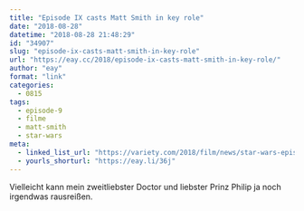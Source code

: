 ```yaml
---
title: "Episode IX casts Matt Smith in key role"
date: "2018-08-28"
datetime: "2018-08-28 21:48:29"
id: "34907"
slug: "episode-ix-casts-matt-smith-in-key-role"
url: "https://eay.cc/2018/episode-ix-casts-matt-smith-in-key-role/"
author: "eay"
format: "link"
categories:
  - 0815
tags:
  - episode-9
  - filme
  - matt-smith
  - star-wars
meta:
  - linked_list_url: "https://variety.com/2018/film/news/star-wars-episode-ix-matt-smith-1202886507/"
  - yourls_shorturl: "https://eay.li/36j"
---
```


Vielleicht kann mein zweitliebster Doctor und liebster Prinz Philip ja noch irgendwas rausreißen.

